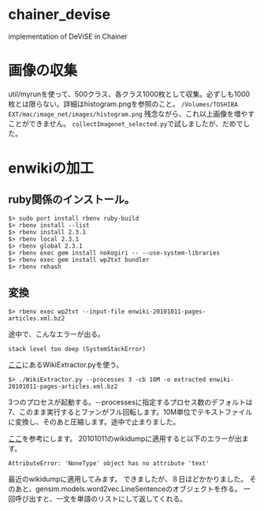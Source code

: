 # chainer_devise
implementation of DeViSE in Chainer

# 画像の収集
util/myrunを使って、500クラス、各クラス1000枚として収集。必ずしも1000枚とは限らない。詳細はhistogram.pngを参照のこと。
`
/Volumes/TOSHIBA EXT/mac/image_net/images/histogram.png
`
残念ながら、これ以上画像を増やすことができません。
`collectImagenet_selected.py`で試しましたが、だめでした。

# enwikiの加工
## ruby関係のインストール。
```
$> sudo port install rbenv ruby-build
$> rbenv install --list
$> rbenv install 2.3.1
$> rbenv local 2.3.1
$> rbenv global 2.3.1
$> rbenv exec gem install nokogiri -- --use-system-libraries 
$> rbenv exec gem install wp2txt bundler
$> rbenv rehash
```

## 変換
```
$> rbenv exec wp2txt --input-file enwiki-20101011-pages-articles.xml.bz2
```
途中で、こんなエラーが出る。
```
stack level too deep (SystemStackError)
```
[ここ](http://medialab.di.unipi.it/wiki/Wikipedia_Extractor)にあるWikiExtractor.pyを使う。
```
$> ./WikiExtractor.py --processes 3 -cb 10M -o extracted enwiki-20101011-pages-articles.xml.bz2
```
3つのプロセスが起動する。--processesに指定するプロセス数のデフォルトは7、このまま実行するとファンがフル回転します。10M単位でテキストファイルに変換し、そのあと圧縮します。途中で止まりました。

[ここ](https://markroxor.github.io/gensim/static/notebooks/online_w2v_tutorial.html)を参考にします。
20101011のwikidumpに適用すると以下のエラーが出ます。

```
AttributeError: 'NoneType' object has no attribute 'text'
```
最近のwikidumpに適用してみます。
できましたが、８日ほどかかりました。
そのあと、gensim.models.word2vec.LineSentenceのオブジェクトを作る。
一回呼び出すと、一文を単語のリストにして返してくれる。


